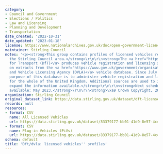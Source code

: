 ```yaml
---
category:
- Council and Government
- Elections / Politics
- Law and Licensing
- Planning and Development
- Transportation
date_created: '2022-10-31'
date_updated: '2023-01-18'
license: https://www.nationalarchives.gov.uk/doc/open-government-licence/version/3/
maintainer: Stirling Council
notes: '<p><strong>This group contains profiles of licensed vehicles registered within
  the Stirling Council area.</strong>\r\n\r\n<strong>The <a href="https://www.gov.uk/government/organisations/department-for-transport">Department
  for Transport (DfT)</a> produces vehicle registration and licensing statistics based
  on extracts from the <a href="https://www.gov.uk/government/organisations/driver-and-vehicle-licensing-agency">Driver
  and Vehicle Licensing Agency (DVLA)</a> vehicle database. Since July 2014, the main
  purpose of this database is to administer vehicle registration and licensing records
  for the whole of the United Kingdom. Additional sources are used to improve and
  expand the information available.</strong>\r\n\r\n<strong>Next scheduled update
  available: May 2023.</strong>\r\n\r\n<strong>\xa9 Crown Copyright, 2022</strong>\r\n</p>'
organization: Stirling Council
original_dataset_link: https://data.stirling.gov.uk/dataset/dft-licensed-vehicles-profiles
records: null
resources:
- format: CSV
  name: All Licensed Vehicles
  url: https://data.stirling.gov.uk/dataset/83379177-bb01-41d9-8e57-4cce880e37af/resource/e25b0f97-9cfe-4df3-9702-d0f6e1e3be15/download/20230118-stirling-council-dft-profile-of-licensed-vehicles-by-quarter-q3-2022.csv
- format: CSV
  name: Plug-in Vehicles (PiVs)
  url: https://data.stirling.gov.uk/dataset/83379177-bb01-41d9-8e57-4cce880e37af/resource/6a2cc819-dbf6-4e2b-9f47-b610dd426937/download/20230118-stirling-council-dft-profile-of-plug-in-vehicles-by-quarter-q3-2022.csv
schema: default
title: 'Dft/dvla: licensed vehicles'' profiles'
---
```

